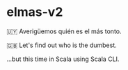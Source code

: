# elmas-v2

🇺🇾 Averigüemos quién es el más tonto.

🇬🇧 Let's find out who is the dumbest.


...but this time in Scala using Scala CLI.